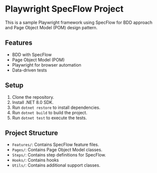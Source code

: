 # Playwright SpecFlow Project

This is a sample Playwright framework using SpecFlow for BDD approach and Page Object Model (POM) design pattern.

## Features

- BDD with SpecFlow
- Page Object Model (POM)
- Playwright for browser automation
- Data-driven tests

## Setup

1. Clone the repository.
2. Install .NET 8.0 SDK.
3. Run `dotnet restore` to install dependencies.
4. Run `dotnet build` to build the project.
5. Run `dotnet test` to execute the tests.

## Project Structure

- `Features/`: Contains SpecFlow feature files.
- `Pages/`: Contains Page Object Model classes.
- `Steps/`: Contains step definitions for SpecFlow.
- `Hooks/`: Contains hooks
- `Utils/`: Contains additional support classes.
